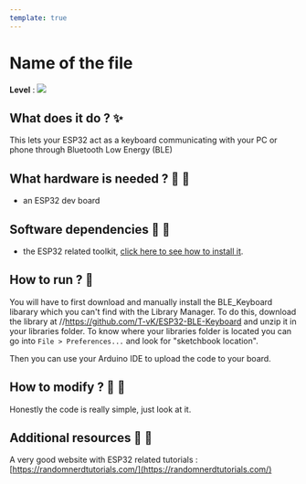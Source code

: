 ```yaml
---
template: true
---
```


# Name of the file

**Level** : ![](https://img.shields.io/badge/Level-Beginner-brightgreen)

## What does it do ? ✨

This lets your ESP32 act as a keyboard communicating with your PC or phone through Bluetooth Low Energy (BLE)

## What hardware is needed ? 💾 🔌

- an ESP32 dev board

## Software dependencies 🌈 📂

- the ESP32 related toolkit, [click here to see how to install it](https://randomnerdtutorials.com/installing-the-esp32-board-in-arduino-ide-windows-instructions/).

## How to run ? 🚀

You will have to first download and manually install the BLE_Keyboard libarary which you can't find with the Library Manager. To do this, download the library at //https://github.com/T-vK/ESP32-BLE-Keyboard and unzip it in your libraries folder. To know where your libraries folder is located you can go into `File > Preferences...` and look for "sketchbook location".

Then you can use your Arduino IDE to upload the code to your board.

## How to modify ? 🔩 🔨

Honestly the code is really simple, just look at it.

## Additional resources 📄 📗

A very good website with ESP32 related tutorials : [https://randomnerdtutorials.com/](https://randomnerdtutorials.com/)
